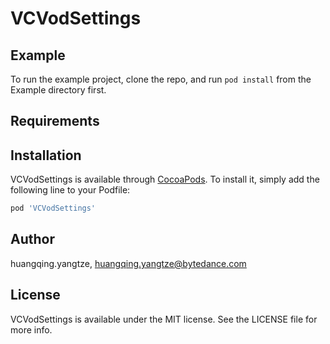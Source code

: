 # VCVodSettings

## Example

To run the example project, clone the repo, and run `pod install` from the Example directory first.

## Requirements

## Installation

VCVodSettings is available through [CocoaPods](https://cocoapods.org). To install
it, simply add the following line to your Podfile:

```ruby
pod 'VCVodSettings'
```

## Author

huangqing.yangtze, huangqing.yangtze@bytedance.com

## License

VCVodSettings is available under the MIT license. See the LICENSE file for more info.
